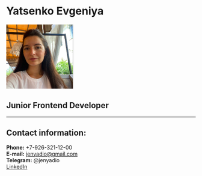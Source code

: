 # **Yatsenko Evgeniya** 
![photo Yatsenko](/img/Yatsenko.png)
## **Junior Frontend Developer**
*****
## **Contact information:**

**Phone:** +7-926-321-12-00  
**E-mail:** jenyadio@gmail.com  
**Telegram:** @jenyadio  
[LinkedIn](https://www.linkedin.com/in/evgeniya-yatsenko-839731a2/)

